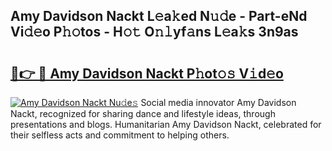 ## Amy Davidson Nackt L𝚎a𝚔ed N𝚞𝚍e - Part-eNd Vi𝚍𝚎o P𝚑𝚘tos - H𝚘𝚝 O𝚗𝚕yf𝚊ns L𝚎a𝚔s 3n9as

# <h2><a href="http://kfaz57c.oniu.top/?m=Amy+Davidson+Nackt">🔗👉 🔴 Amy Davidson Nackt P𝚑ot𝚘𝚜 V𝚒d𝚎o</a></h2>

[![Amy Davidson Nackt Nu𝚍e𝚜](https://i.imgur.com/0qMVB7G.gif)](http://kfaz57c.oniu.top/?m=Amy+Davidson+Nackt)
Social media innovator Amy Davidson Nackt, recognized for sharing dance and lifestyle ideas, through presentations and blogs. Humanitarian Amy Davidson Nackt, celebrated for their selfless acts and commitment to helping others.  
